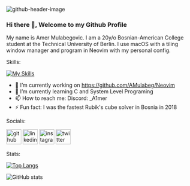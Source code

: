 ![github-header-image](https://github.com/AMulabeg/AmerMulabeg/assets/114394694/e2fc1264-c8be-4254-945e-04f22eeba7dd)

### Hi there 👋, Welcome to my Github Profile
My name is Amer Mulabegovic. I am a 20y/o Bosnian-American College student at the Technical University of Berlin. 
I use macOS with a tiling window manager and program in Neovim with my personal config.

Skills: 


[![My Skills](https://skillicons.dev/icons?i=c,python,java,haskell,lua,neovim,idea,redhat,arch,linux,git,github)](https://skillicons.dev)

- 🔭 I’m currently working on https://github.com/AMulabeg/Neovim 
- 🌱 I’m currently learning C and System Level Programing 
- 📫 How to reach me: Discord: _A1mer 
- ⚡ Fun fact: I was the fastest Rubik's cube solver in Bosnia in 2018 

Socials: 

[<img src='https://cdn.jsdelivr.net/npm/simple-icons@3.0.1/icons/github.svg' alt='github' height='40'>](https://github.com/AMulabeg)  [<img src='https://cdn.jsdelivr.net/npm/simple-icons@3.0.1/icons/linkedin.svg' alt='linkedin' height='40'>](https://linkedin.com/in/amer-mulabegovic-aa74801a3)  [<img src='https://cdn.jsdelivr.net/npm/simple-icons@3.0.1/icons/instagram.svg' alt='instagram' height='40'>](https://www.instagram.com/https://www.instagram.com/amermulabeg//)  [<img src='https://cdn.jsdelivr.net/npm/simple-icons@3.0.1/icons/twitter.svg' alt='twitter' height='40'>](https://twitter.com/https://twitter.com/a_mulabeg)  

Stats:

[![Top Langs](https://github-readme-stats.vercel.app/api/top-langs/?username=AMulabeg)](https://github.com/anuraghazra/github-readme-stats)

![GitHub stats](https://github-readme-stats.vercel.app/api?username=AMulabeg&show_icons=true)  

